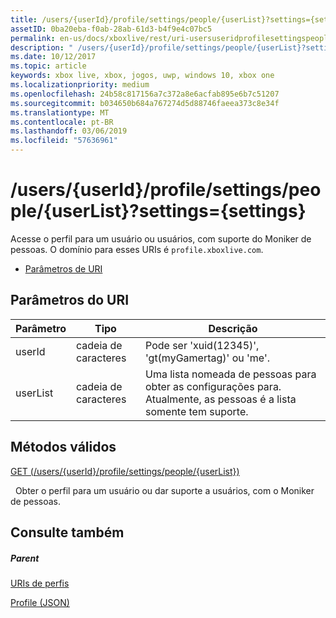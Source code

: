 ```yaml
---
title: /users/{userId}/profile/settings/people/{userList}?settings={settings}
assetID: 0ba20eba-f0ab-28ab-61d3-b4f9e4c07bc5
permalink: en-us/docs/xboxlive/rest/uri-usersuseridprofilesettingspeopleuserlist.html
description: " /users/{userId}/profile/settings/people/{userList}?settings={settings}"
ms.date: 10/12/2017
ms.topic: article
keywords: xbox live, xbox, jogos, uwp, windows 10, xbox one
ms.localizationpriority: medium
ms.openlocfilehash: 24b58c817156a7c372a8e6acfab895e6b7c51207
ms.sourcegitcommit: b034650b684a767274d5d88746faeea373c8e34f
ms.translationtype: MT
ms.contentlocale: pt-BR
ms.lasthandoff: 03/06/2019
ms.locfileid: "57636961"
---
```

# <a name="usersuseridprofilesettingspeopleuserlistsettingssettings"></a>/users/{userId}/profile/settings/people/{userList}?settings={settings}
Acesse o perfil para um usuário ou usuários, com suporte do Moniker de pessoas. O domínio para esses URIs é `profile.xboxlive.com`.
 
  * [Parâmetros de URI](#ID4EV)
 
<a id="ID4EV"></a>

 
## <a name="uri-parameters"></a>Parâmetros do URI
 
| Parâmetro| Tipo| Descrição| 
| --- | --- | --- | 
| userId| cadeia de caracteres| Pode ser 'xuid(12345)', 'gt(myGamertag)' ou 'me'.| 
| userList| cadeia de caracteres| Uma lista nomeada de pessoas para obter as configurações para. Atualmente, as pessoas é a lista somente tem suporte.| 
  
<a id="ID4E1B"></a>

 
## <a name="valid-methods"></a>Métodos válidos

[GET (/users/{userId}/profile/settings/people/{userList})](uri-usersuseridprofilesettingspeopleuserlistget.md)

&nbsp;&nbsp;Obter o perfil para um usuário ou dar suporte a usuários, com o Moniker de pessoas.
 
<a id="ID4EEC"></a>

 
## <a name="see-also"></a>Consulte também
 
<a id="ID4EGC"></a>

 
##### <a name="parent"></a>Parent 

[URIs de perfis](atoc-reference-profiles.md)

 [Profile (JSON)](../../json/json-profile.md)

   